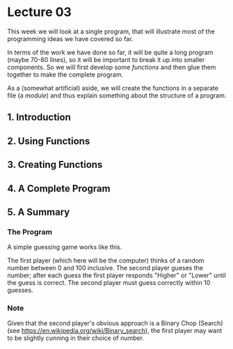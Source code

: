 # Lecture 03

This week we will look at a single program, that will illustrate most of the programming ideas we have covered so far.

In terms of the work we have done so far, it will be quite a long program (maybe 70-80 lines), so it will be important to break it up into smaller components. 
So we will first develop some *functions* and then glue them together to make the complete program.

As a (somewhat artificial) aside, we will create the functions in a separate file (a *module*) and thus explain something about the structure of a program.

## 1. Introduction
## 2. Using Functions
## 3. Creating Functions
## 4. A Complete Program
## 5. A Summary

### The Program

A simple guessing game works like this.

The first player (which here will be the computer) thinks of a random number between 0 and 100 inclusive. The second player gueses the number; after each
guess the first player responds "Higher" or "Lower" until the guess is correct. The second player must guess correctly within 10 guesses.

### Note

Given that the second player's obvious approach is a Binary Chop (Search) (see https://en.wikipedia.org/wiki/Binary_search), the first player may want to be
slightly cunning in their choice of number.
